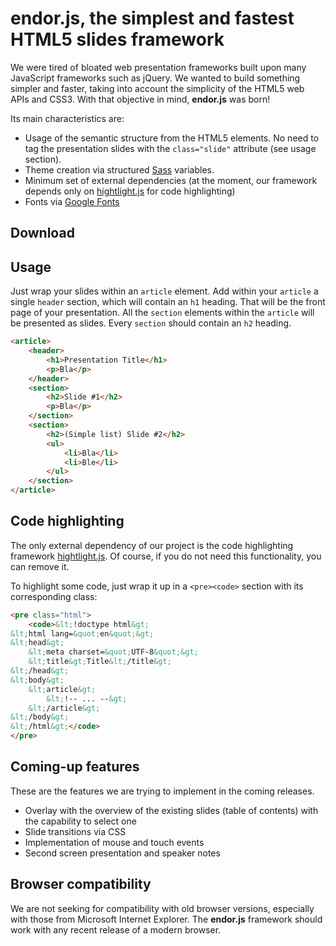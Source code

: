# endor.js, the simplest and fastest HTML5 slides framework

We were tired of bloated web presentation frameworks built upon
many JavaScript frameworks such as jQuery. We wanted to build
something simpler and faster, taking into account the simplicity
of the HTML5 web APIs and CSS3. With that objective in mind,
**endor.js** was born!

Its main characteristics are:

+ Usage of the semantic structure from the HTML5 elements.
  No need to tag the presentation slides with the
  `class="slide"` attribute (see usage section).
+ Theme creation via structured [Sass](http://sass-lang.com/)
  variables.
+ Minimum set of external dependencies (at the moment, our
  framework depends only on [hightlight.js](https://highlightjs.org/)
  for code highlighting)
+ Fonts via [Google Fonts](https://www.google.com/fonts)

## Download

## Usage

Just wrap your slides within an `article` element. Add within your
`article` a single `header` section, which will contain an `h1`
heading. That will be the front page of your presentation. All
the `section` elements within the `article` will be presented as
slides. Every `section` should contain an `h2` heading.

```html
<article>
    <header>
        <h1>Presentation Title</h1>
        <p>Bla</p>
    </header>
    <section>
        <h2>Slide #1</h2>
        <p>Bla</p>
    </section>
    <section>
        <h2>(Simple list) Slide #2</h2>
        <ul>
            <li>Bla</li>
            <li>Ble</li>
        </ul>
    </section>
</article>
```

## Code highlighting

The only external dependency of our project is the code
highlighting framework [hightlight.js](https://highlightjs.org/).
Of course, if you do not need this functionality, you can
remove it.

To highlight some code, just wrap it up in a `<pre><code>` section
with its corresponding class:

```html
<pre class="html">
    <code>&lt;!doctype html&gt;
&lt;html lang=&quot;en&quot;&gt;
&lt;head&gt;
    &lt;meta charset=&quot;UTF-8&quot;&gt;
    &lt;title&gt;Title&lt;/title&gt;
&lt;/head&gt;
&lt;body&gt;
    &lt;article&gt;
        &lt;!-- ... --&gt;
    &lt;/article&gt;
&lt;/body&gt;
&lt;/html&gt;</code>
</pre>
```

## Coming-up features

These are the features we are trying to implement in
the coming releases.

+ Overlay with the overview of the existing slides
  (table of contents) with the
  capability to select one
+ Slide transitions via CSS
+ Implementation of mouse and touch events
+ Second screen presentation and speaker notes

## Browser compatibility

We are not seeking for compatibility with old browser versions,
especially with those from Microsoft Internet Explorer. The
**endor.js** framework should work with any recent release of a
modern browser.
